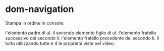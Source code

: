 # dom-navigation

Stampa in ordine in console:

l'elemento padre di ul.
il secondo elemento figlio di ul.
l'elemento fratello successivo del secondo li.
l'elemento fratello precedente del secondo li.
Il tutto utilizzando tutte e 4 le proprietà viste nel video.
